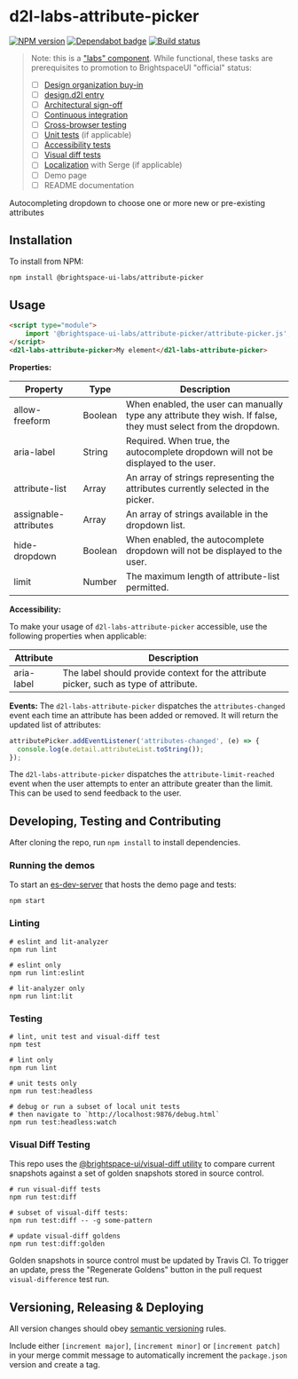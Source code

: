 # d2l-labs-attribute-picker

[![NPM version](https://img.shields.io/npm/v/@brightspace-ui-labs/attribute-picker.svg)](https://www.npmjs.org/package/@brightspace-ui-labs/attribute-picker)
[![Dependabot badge](https://flat.badgen.net/dependabot/BrightspaceUILabs/attribute-picker?icon=dependabot)](https://app.dependabot.com/)
[![Build status](https://travis-ci.com/@brightspace-ui-labs/attribute-picker.svg?branch=master)](https://travis-ci.com/@brightspace-ui-labs/attribute-picker)

> Note: this is a ["labs" component](https://github.com/BrightspaceUI/guide/wiki/Component-Tiers). While functional, these tasks are prerequisites to promotion to BrightspaceUI "official" status:
>
> - [ ] [Design organization buy-in](https://github.com/BrightspaceUI/guide/wiki/Before-you-build#working-with-design)
> - [ ] [design.d2l entry](http://design.d2l/)
> - [ ] [Architectural sign-off](https://github.com/BrightspaceUI/guide/wiki/Before-you-build#web-component-architecture)
> - [ ] [Continuous integration](https://github.com/BrightspaceUI/guide/wiki/Testing#testing-continuously-with-travis-ci)
> - [ ] [Cross-browser testing](https://github.com/BrightspaceUI/guide/wiki/Testing#cross-browser-testing-with-sauce-labs)
> - [ ] [Unit tests](https://github.com/BrightspaceUI/guide/wiki/Testing#testing-with-polymer-test) (if applicable)
> - [ ] [Accessibility tests](https://github.com/BrightspaceUI/guide/wiki/Testing#automated-accessibility-testing-with-axe)
> - [ ] [Visual diff tests](https://github.com/BrightspaceUI/visual-diff)
> - [ ] [Localization](https://github.com/BrightspaceUI/guide/wiki/Localization) with Serge (if applicable)
> - [ ] Demo page
> - [ ] README documentation

Autocompleting dropdown to choose one or more new or pre-existing attributes

## Installation

To install from NPM:

```shell
npm install @brightspace-ui-labs/attribute-picker
```

## Usage

```html
<script type="module">
    import '@brightspace-ui-labs/attribute-picker/attribute-picker.js';
</script>
<d2l-labs-attribute-picker>My element</d2l-labs-attribute-picker>
```

**Properties:**

| Property | Type | Description |
|--|--|--|
| allow-freeform | Boolean | When enabled, the user can manually type any attribute they wish. If false, they must select from the dropdown. |
| aria-label | String | Required. When true, the autocomplete dropdown will not be displayed to the user. |
| attribute-list | Array |  An array of strings representing the attributes currently selected in the picker. |
| assignable-attributes | Array | An array of strings available in the dropdown list. |
| hide-dropdown | Boolean | When enabled, the autocomplete dropdown will not be displayed to the user. |
| limit | Number | The maximum length of attribute-list permitted. |

**Accessibility:**

To make your usage of `d2l-labs-attribute-picker` accessible, use the following properties when applicable:

| Attribute | Description |
|--|--|
| aria-label | The label should provide context for the attribute picker, such as type of attribute. |

**Events:**
The `d2l-labs-attribute-picker` dispatches the `attributes-changed` event each time an attribute has been added or removed. It will return the updated list of attributes:
```javascript
attributePicker.addEventListener('attributes-changed', (e) => {
  console.log(e.detail.attributeList.toString());
});
```

The `d2l-labs-attribute-picker` dispatches the `attribute-limit-reached` event when the user attempts to enter an attribute greater than the limit. This can be used to send feedback to the user.

## Developing, Testing and Contributing

After cloning the repo, run `npm install` to install dependencies.

### Running the demos

To start an [es-dev-server](https://open-wc.org/developing/es-dev-server.html) that hosts the demo page and tests:

```shell
npm start
```

### Linting

```shell
# eslint and lit-analyzer
npm run lint

# eslint only
npm run lint:eslint

# lit-analyzer only
npm run lint:lit
```

### Testing

```shell
# lint, unit test and visual-diff test
npm test

# lint only
npm run lint

# unit tests only
npm run test:headless

# debug or run a subset of local unit tests
# then navigate to `http://localhost:9876/debug.html`
npm run test:headless:watch
```

### Visual Diff Testing

This repo uses the [@brightspace-ui/visual-diff utility](https://github.com/BrightspaceUI/visual-diff/) to compare current snapshots against a set of golden snapshots stored in source control.

```shell
# run visual-diff tests
npm run test:diff

# subset of visual-diff tests:
npm run test:diff -- -g some-pattern

# update visual-diff goldens
npm run test:diff:golden
```

Golden snapshots in source control must be updated by Travis CI. To trigger an update, press the "Regenerate Goldens" button in the pull request `visual-difference` test run.

## Versioning, Releasing & Deploying

All version changes should obey [semantic versioning](https://semver.org/) rules.

Include either `[increment major]`, `[increment minor]` or `[increment patch]` in your merge commit message to automatically increment the `package.json` version and create a tag.
